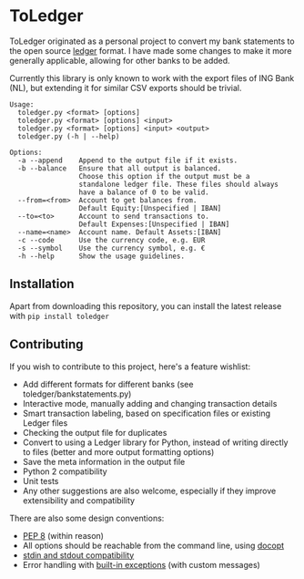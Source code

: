 # ToLedger
ToLedger originated as a personal project to convert my bank statements 
to the open source [ledger](http://ledger-cli.org/) format. I have made 
some changes to make it more generally applicable, allowing for other 
banks to be added.

Currently this library is only known to work with the export files of
ING Bank (NL), but extending it for similar CSV exports should be trivial.

```
Usage: 
  toledger.py <format> [options] 
  toledger.py <format> [options] <input>
  toledger.py <format> [options] <input> <output>
  toledger.py (-h | --help)

Options:
  -a --append    Append to the output file if it exists.
  -b --balance   Ensure that all output is balanced.
                 Choose this option if the output must be a
                 standalone ledger file. These files should always
                 have a balance of 0 to be valid.
  --from=<from>  Account to get balances from. 
                 Default Equity:[Unspecified | IBAN]
  --to=<to>      Account to send transactions to. 
                 Default Expenses:[Unspecified | IBAN]
  --name=<name>  Account name. Default Assets:[IBAN]
  -c --code      Use the currency code, e.g. EUR
  -s --symbol    Use the currency symbol, e.g. €  
  -h --help      Show the usage guidelines.
```

## Installation
Apart from downloading this repository, you can install the latest 
release with ``pip install toledger``

## Contributing
If you wish to contribute to this project, here's a feature wishlist:

+ Add different formats for different banks 
  (see toledger/bankstatements.py)
+ Interactive mode, manually adding and changing transaction details
+ Smart transaction labeling, based on specification files or existing 
  Ledger files
+ Checking the output file for duplicates
+ Convert to using a Ledger library for Python, instead of writing 
  directly to files (better and more output formatting options)
+ Save the meta information in the output file
+ Python 2 compatibility
+ Unit tests
+ Any other suggestions are also welcome, especially if they improve 
  extensibility and compatibility

There are also some design conventions:

+ [PEP 8](https://www.python.org/dev/peps/pep-0008/) (within reason)
+ All options should be reachable from the command line, using 
  [docopt](http://docopt.org)
+ [stdin and stdout compatibility](https://docs.python.org/3/library/sys.html#sys.stdin)
+ Error handling with 
  [built-in exceptions](https://docs.python.org/3.6/library/exceptions.html) 
  (with custom messages)